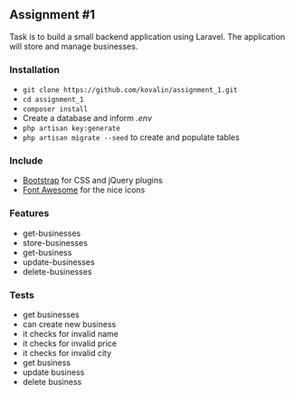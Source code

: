## Assignment #1 ##

Task is to build a small backend application using Laravel. The application will store and manage businesses.

### Installation ###

* `git clone https://github.com/kovalin/assignment_1.git`
* `cd assignment_1`
* `composer install`
* Create a database and inform *.env*
* `php artisan key:generate`
* `php artisan migrate --seed` to create and populate tables

### Include ###

* [Bootstrap](http://getbootstrap.com) for CSS and jQuery plugins
* [Font Awesome](http://fortawesome.github.io/Font-Awesome) for the nice icons

### Features ###

* get-businesses
* store-businesses
* get-business
* update-businesses
* delete-businesses

### Tests ###

* get businesses
* can create new business
* it checks for invalid name
* it checks for invalid price
* it checks for invalid city
* get business
* update business
* delete business
